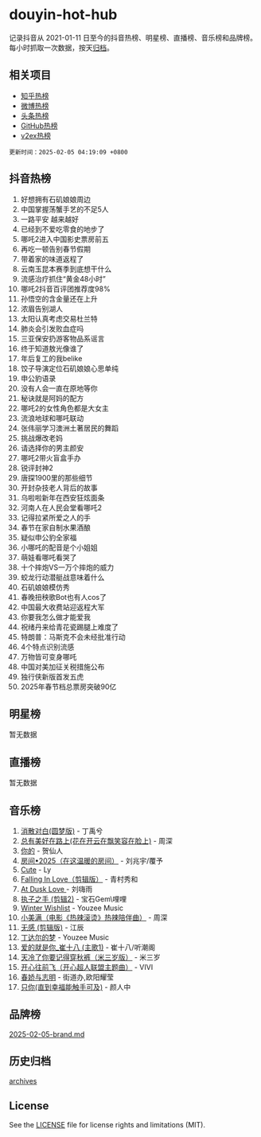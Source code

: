 # douyin-hot-hub

记录抖音从 2021-01-11 日至今的抖音热榜、明星榜、直播榜、音乐榜和品牌榜。每小时抓取一次数据，按天[归档](archives)。

## 相关项目

- [知乎热榜](https://github.com/lonnyzhang423/zhihu-hot-hub)
- [微博热榜](https://github.com/lonnyzhang423/weibo-hot-hub)
- [头条热榜](https://github.com/lonnyzhang423/toutiao-hot-hub)
- [GitHub热榜](https://github.com/lonnyzhang423/github-hot-hub)
- [v2ex热榜](https://github.com/lonnyzhang423/v2ex-hot-hub)


`更新时间：2025-02-05 04:19:09 +0800`

## 抖音热榜

1. 好想拥有石矶娘娘周边
1. 中国掌握荡蟹手艺的不足5人
1. 一路平安 越来越好
1. 已经到不爱吃零食的地步了
1. 哪吒2进入中国影史票房前五
1. 再吃一顿告别春节假期
1. 带着家的味道返程了
1. 云南玉昆本赛季到底想干什么
1. 流感治疗抓住“黄金48小时”
1. 哪吒2抖音百评团推荐度98%
1. 孙悟空的含金量还在上升
1. 浓眉告别湖人
1. 太阳认真考虑交易杜兰特
1. 肺炎会引发败血症吗
1. 三亚保安扔游客物品系谣言
1. 终于知道敖光像谁了
1. 年后复工的我belike
1. 饺子导演定位石矶娘娘心思单纯
1. 申公豹语录
1. 没有人会一直在原地等你
1. 秘诀就是阿妈的配方
1. 哪吒2的女性角色都是大女主
1. 流浪地球和哪吒联动
1. 张伟丽学习澳洲土著居民的舞蹈
1. 挑战爆改老妈
1. 请选择你的男主颜安
1. 哪吒2带火盲盒手办
1. 锐评封神2
1. 唐探1900里的那些细节
1. 开封杂技老人背后的故事
1. 乌啦啦新年在西安狂炫面条
1. 河南人在人民会堂看哪吒2
1. 记得拉紧所爱之人的手
1. 春节在家自制水果酒酿
1. 疑似申公豹全家福
1. 小哪吒的配音是个小姐姐
1. 萌娃看哪吒看哭了
1. 十个摔炮VS一万个摔炮的威力
1. 蛟龙行动潜艇战意味着什么
1. 石矶娘娘模仿秀
1. 春晚扭秧歌Bot也有人cos了
1. 中国最大收费站迎返程大军
1. 你要我怎么做才能爱我
1. 祝绪丹来给青花瓷踢腿上难度了
1. 特朗普：马斯克不会未经批准行动
1. 4个特点识别流感
1. 万物皆可变身哪吒
1. 中国对美加征关税措施公布
1. 独行侠新版首发五虎
1. 2025年春节档总票房突破90亿

## 明星榜

暂无数据

## 直播榜

暂无数据

## 音乐榜

1. [消散对白(圆梦版)](https://sf5-hl-cdn-tos.douyinstatic.com/obj/tos-cn-ve-2774/og4jB5I5IizzoZVAAAzWgBMAsMDWoArfwBOiFs) - 丁禹兮
1. [总有美好在路上(花在开云在飘笑容在脸上)](https://sf5-hl-cdn-tos.douyinstatic.com/obj/tos-cn-ve-2774/oU5u7NwtfBIvaNhoQBszOvAlRiAoiWAVVyBMq4) - 周深
1. [你的](https://sf5-hl-cdn-tos.douyinstatic.com/obj/tos-cn-ve-2774/oYuIeKf42jB7sEV6B2upMdpYAgfrQWj0FeRegh) - 贺仙人
1. [房间•2025（在这温暖的房间）](https://sf5-hl-cdn-tos.douyinstatic.com/obj/tos-cn-ve-2774/oMzJcnT8BgIetASeBfwfEeBQVNfACiCifhfZP7g) - 刘兆宇/覆予
1. [Cute](https://sf5-hl-cdn-tos.douyinstatic.com/obj/tos-cn-ve-2774/o4IbIzHWKAAB4wsS5qMBRiiAlEBGTpQRNfFvuo) - Ly
1. [Falling In Love（剪辑版）](https://sf5-hl-cdn-tos.douyinstatic.com/obj/tos-cn-ve-2774/o8ajpA8zzgBPahbBIO8AcKGBLJezFCRd1wfP9f) - 青村秀和
1. [ At Dusk  Love ](https://sf5-hl-cdn-tos.douyinstatic.com/obj/tos-cn-ve-2774/o8CrpCf5CaYgI4ZrtQgMQAFEfuGqNnRSDQAPBc) - 刘嗨雨
1. [执子之手 (剪辑2)](https://sf5-hl-cdn-tos.douyinstatic.com/obj/tos-cn-ve-2774/oUoZLQjCc31XzqsBnBQUNgeKtYPBcgbFDwtfcu) - 宝石Gem\哩哩
1. [Winter Wishlist](https://sf5-hl-cdn-tos.douyinstatic.com/obj/tos-cn-ve-2774/oIIgUOeamCFCVAzxN6MFRLIBlLGpUqQxeeHrLE) - Youzee Music
1. [小美满（电影《热辣滚烫》热辣陪伴曲）](https://sf5-hl-cdn-tos.douyinstatic.com/obj/tos-cn-ve-2774/o0GAn2lSgfZIDUgtevCGDQYnFg4CwnrBaxbTZL) - 周深
1. [无感 (剪辑版)](https://sf3-cdn-tos.douyinstatic.com/obj/tos-cn-ve-2774/o0eIsUzJBDlQaQFC5OFlgbMEZC1TFYBftOBn6p) - 江辰
1. [丁达尔的梦](https://sf3-cdn-tos.douyinstatic.com/obj/tos-cn-ve-2774/oMU3WirUZBVQkAC9ccG5P2IQirziZM2RTInUY) - Youzee Music
1. [爱的就是你_崔十八 (主歌1)](https://sf5-hl-cdn-tos.douyinstatic.com/obj/tos-cn-ve-2774/oI5BO5DhFZ6UTcNCnZaOCBLtZ7WIMQGfgnXf5E) - 崔十八/听潮阁
1. [天冷了你要记得穿秋裤（米三岁版）](https://sf5-hl-cdn-tos.douyinstatic.com/obj/tos-cn-ve-2774/oQlIwVIDWiZ6BQilAorS7MA0AgCkQDvcZAdm1) - 米三岁
1. [开心往前飞（开心超人联盟主题曲）](https://sf5-hl-cdn-tos.douyinstatic.com/obj/tos-cn-ve-2774/9d8fb7c82cf1421fb93a9fe925275e0a) - VIVI
1. [春娇与志明](https://sf5-hl-cdn-tos.douyinstatic.com/obj/tos-cn-ve-2774/e530d8fceb7044b39707d7f9ff54add1) - 街道办,欧阳耀莹
1. [只你(直到幸福能触手可及)](https://sf5-hl-cdn-tos.douyinstatic.com/obj/tos-cn-ve-2774/o0lBkRDzFTeaVSUz3ZZSCBVtZ5DIMQGfgmEAuE) - 颜人中

## 品牌榜

[2025-02-05-brand.md](archives/2025-02-05-brand.md)

## 历史归档

[archives](archives)

## License

See the [LICENSE](LICENSE) file for license rights and limitations (MIT).
